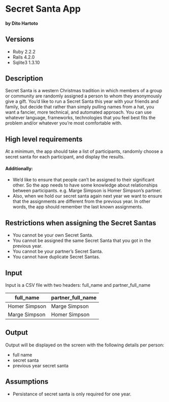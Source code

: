 # Secret Santa App
#### by Dito Hartoto

## Versions
- Ruby 2.2.2
- Rails 4.2.0
- Sqlite3 1.3.10

## Description
Secret Santa is a western Christmas tradition in which members of a group or
community are randomly assigned a person to whom they anonymously give a gift.
You’d like to run a Secret Santa this year with your friends and family, but
decide that rather than simply pulling names from a hat, you want a fancier,
more technical, and automated approach.
You can use whatever language, frameworks, technologies that you feel best fits
the problem and/or whatever you’re most comfortable with.

## High level requirements
At a minimum, the app should take a list of participants, randomly choose a
secret santa for each participant, and display the results.
#### Additionally:
- We’d like to ensure that people can’t be assigned to their significant other.
So the app needs to have some knowledge about relationships between participants.
e.g. Marge Simpson is Homer Simpson’s partner.
- Also, when we hold our secret santa again next year we want to ensure that the
assignments are different from the previous year. In other words, the app should
remember the last known assignments.

## Restrictions when assigning the Secret Santas
- You cannot be your own Secret Santa.
- You cannot be assigned the same Secret Santa that you got in the previous year.
- You cannot be your partner’s Secret Santa.
- You cannot have duplicate Secret Santas.

## Input
Input is a CSV file with two headers: full_name and partner_full_name

full_name | partner_full_name
--------- | -----------------
Homer Simpson | Marge Simpson
Marge Simpson | Homer Simpson

## Output
Output will be displayed on the screen with the following details per person:
- full name
- secret santa
- previous year secret santa

## Assumptions
- Persistance of secret santa is only required for one year.

